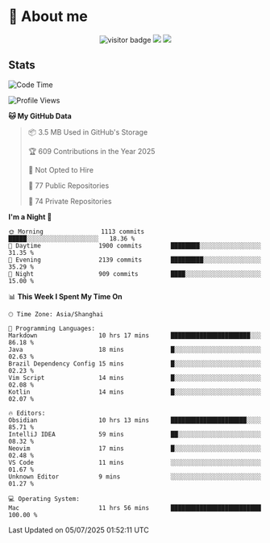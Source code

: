 <!-- ![](https://youpai.roccoshi.top/img/20200804214216.png) -->

# 🧐 About me
 
<p align="center">
<img src="https://visitor-badge.laobi.icu/badge?page_id=Lincest.Lincest&title=hits" alt="visitor badge"/>
<a href="mailto:imroccoshi@gmail.com"><img src="https://img.shields.io/badge/gmail-imroccoshi%40gmail.com-red"></a>
<a href="https://blog.roccoshi.top"><img src="https://img.shields.io/badge/blog-roccoshi-green"></a>
</p>

## Stats

<!--START_SECTION:waka-->
![Code Time](http://img.shields.io/badge/Code%20Time-2%2C537%20hrs%2015%20mins-blue)

![Profile Views](http://img.shields.io/badge/Profile%20Views-0-blue)

**🐱 My GitHub Data** 

> 📦 3.5 MB Used in GitHub's Storage 
 > 
> 🏆 609 Contributions in the Year 2025
 > 
> 🚫 Not Opted to Hire
 > 
> 📜 77 Public Repositories 
 > 
> 🔑 74 Private Repositories 
 > 
**I'm a Night 🦉** 

```text
🌞 Morning                1113 commits        █████░░░░░░░░░░░░░░░░░░░░   18.36 % 
🌆 Daytime                1900 commits        ████████░░░░░░░░░░░░░░░░░   31.35 % 
🌃 Evening                2139 commits        █████████░░░░░░░░░░░░░░░░   35.29 % 
🌙 Night                  909 commits         ████░░░░░░░░░░░░░░░░░░░░░   15.00 % 
```


📊 **This Week I Spent My Time On** 

```text
🕑︎ Time Zone: Asia/Shanghai

💬 Programming Languages: 
Markdown                 10 hrs 17 mins      ██████████████████████░░░   86.18 % 
Java                     18 mins             █░░░░░░░░░░░░░░░░░░░░░░░░   02.63 % 
Brazil Dependency Config 15 mins             █░░░░░░░░░░░░░░░░░░░░░░░░   02.23 % 
Vim Script               14 mins             █░░░░░░░░░░░░░░░░░░░░░░░░   02.08 % 
Kotlin                   14 mins             █░░░░░░░░░░░░░░░░░░░░░░░░   02.07 % 

🔥 Editors: 
Obsidian                 10 hrs 13 mins      █████████████████████░░░░   85.71 % 
IntelliJ IDEA            59 mins             ██░░░░░░░░░░░░░░░░░░░░░░░   08.32 % 
Neovim                   17 mins             █░░░░░░░░░░░░░░░░░░░░░░░░   02.48 % 
VS Code                  11 mins             ░░░░░░░░░░░░░░░░░░░░░░░░░   01.67 % 
Unknown Editor           9 mins              ░░░░░░░░░░░░░░░░░░░░░░░░░   01.27 % 

💻 Operating System: 
Mac                      11 hrs 56 mins      █████████████████████████   100.00 % 
```


 Last Updated on 05/07/2025 01:52:11 UTC
<!--END_SECTION:waka-->


